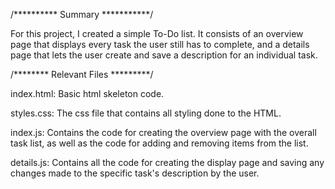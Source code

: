 
/********** Summary ***********/

For this project, I created a simple To-Do list. It consists of
an overview page that displays every task the user still has to 
complete, and a details page that lets the user create and save
a description for an individual task.

/******** Relevant Files *********/

index.html: Basic html skeleton code.

styles.css: The css file that contains all styling done to the HTML.

index.js: Contains the code for creating the overview page with 
the overall task list, as well as the code for adding and 
removing items from the list.

details.js: Contains all the code for creating the display page and
saving any changes made to the specific task's description by the user.